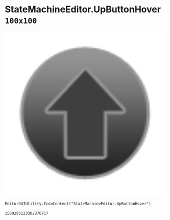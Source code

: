 # StateMachineEditor.UpButtonHover `100x100`
<img src="/img/StateMachineEditor.UpButtonHover.png" width=512 height=512>

``` CSharp
EditorGUIUtility.IconContent("StateMachineEditor.UpButtonHover")
```
```
1580295123302876717
```
